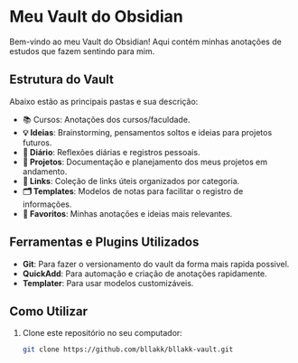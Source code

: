 # Meu Vault do Obsidian

Bem-vindo ao meu Vault do Obsidian! Aqui contém minhas anotações de estudos que fazem sentindo para mim.

## Estrutura do Vault

Abaixo estão as principais pastas e sua descrição:

- 📚 Cursos: Anotações dos cursos/faculdade.
- **💡 Ideias**: Brainstorming, pensamentos soltos e ideias para projetos futuros.
- **📓 Diário**: Reflexões diárias e registros pessoais.
- **📂 Projetos**: Documentação e planejamento dos meus projetos em andamento.
- **🔗 Links**: Coleção de links úteis organizados por categoria.
- **🗂 Templates**: Modelos de notas para facilitar o registro de informações.
- **🌟 Favoritos**: Minhas anotações e ideias mais relevantes.

## Ferramentas e Plugins Utilizados

- **Git**: Para fazer o versionamento do vault da forma mais rapida possivel.
- **QuickAdd**: Para automação e criação de anotações rapidamente.
- **Templater**: Para usar modelos customizáveis.

## Como Utilizar

1. Clone este repositório no seu computador:
   ```bash
   git clone https://github.com/bllakk/bllakk-vault.git
